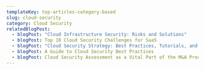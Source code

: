 ```yaml
---
templateKey: top-articles-category-based
slug: cloud-security
category: Cloud Security
relatedBlogPost:
  - blogPost: "Cloud Infrastructure Security: Risks and Solutions"
  - blogPost: Top 10 Cloud Security Challenges for SaaS
  - blogPost: "Cloud Security Strategy: Best Practices, Tutorials, and More"
  - blogPost: A Guide to Cloud Security Best Practices
  - blogPost: Cloud Security Assessment as a Vital Part of the M&A Process
---
```

